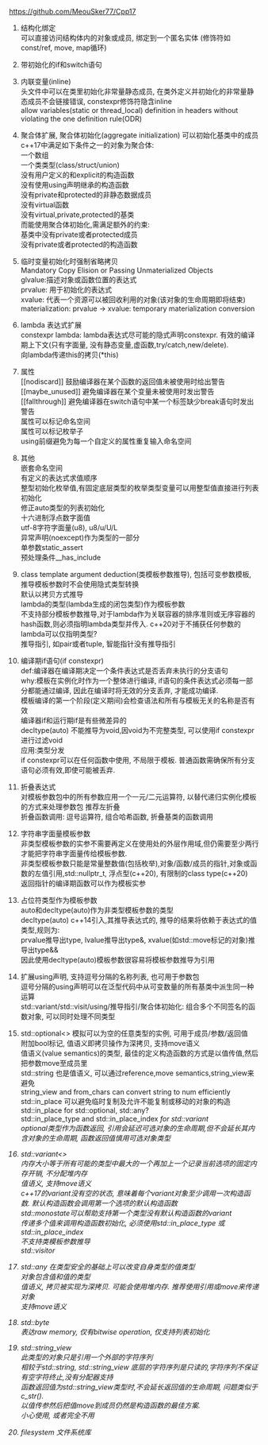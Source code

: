 
https://github.com/MeouSker77/Cpp17  
  

1. 结构化绑定  
可以直接访问结构体内的对象或成员, 绑定到一个匿名实体 (修饰符如const/ref, move, map循环)  

2. 带初始化的if和switch语句  

3. 内联变量(inline)  
头文件中可以在类里初始化非常量静态成员, 在类外定义并初始化的非常量静态成员不会链接错误, constexpr修饰符隐含inline  
allow variables(static or thread_local) definition in headers without violating the one definition rule(ODR)  
  
4. 聚合体扩展, 聚合体初始化(aggregate initialization) 可以初始化基类中的成员  
	 c++17中满足如下条件之一的对象为聚合体:  
		 一个数组  
		 一个类类型(class/struct/union)  
			没有用户定义的和explicit的构造函数  
			没有使用using声明继承的构造函数  
			没有private和protected的非静态数据成员  
			没有virtual函数  
			没有virtual,private,protected的基类  
	而能使用聚合体初始化,需满足额外的约束:  
		基类中没有private或者protected成员  
		没有private或者protected的构造函数  
  
5. 临时变量初始化时强制省略拷贝  
		Mandatory Copy Elision or Passing Unmaterialized Objects  
		glvalue:描述对象或函数位置的表达式    
		prvalue: 用于初始化的表达式    
		xvalue: 代表一个资源可以被回收利用的对象(该对象的生命周期即将结束)    
		materialization: prvalue -> xvalue: temporary materialization conversion  
  
6. lambda 表达式扩展  
		constexpr lambda: lambda表达式尽可能的隐式声明constexpr. 有效的编译期上下文(只有字面量, 没有静态变量,虚函数,try/catch,new/delete).  
		向lambda传递this的拷贝(*this)  
  
7. 属性  
    [[nodiscard]] 鼓励编译器在某个函数的返回值未被使用时给出警告  
    [[maybe_unused]] 避免编译器在某个变量未被使用时发出警告  
    [[fallthrough]] 避免编译器在switch语句中某一个标签缺少break语句时发出警告  
    属性可以标记命名空间  
    属性可以标记枚举子  
    using前缀避免为每一个自定义的属性重复输入命名空间  
  
 8. 其他  
    嵌套命名空间  
    有定义的表达式求值顺序  
    整型初始化枚举值,有固定底层类型的枚举类型变量可以用整型值直接进行列表初始化  
    修正auto类型的列表初始化  
    十六进制浮点数字面值  
    utf-8字符字面量(u8), u8/u/U/L  
    异常声明(noexcept)作为类型的一部分  
    单参数static_assert  
    预处理条件__has_include   
  
9. class template argument deduction(类模板参数推导), 包括可变参数模板, 推导模板参数时不会使用隐式类型转换  
  默认以拷贝方式推导  
  lambda的类型(lambda生成的闭包类型)作为模板参数  
  不支持部分模板参数推导,对于lambda作为关联容器的排序准则或无序容器的hash函数,则必须指明lambda类型并传入. c++20对于不捕获任何参数的lambda可以仅指明类型?  
  推导指引, 如pair或者tuple, 智能指针没有推导指引  
  
10. 编译期if语句(if constexpr)  
    def:编译器在编译期决定一个条件表达式是否丢弃未执行的分支语句  
    why:模板在实例化时作为一个整体进行编译, if语句的条件表达式必须每一部分都能通过编译, 因此在编译时将无效的分支丢弃, 才能成功编译.  
    模板编译的第一个阶段(定义期间)会检查语法和所有与模板无关的名称是否有效  
    编译器if和运行期if是有些微差异的  
    decltype(auto) 不能推导为void,因void为不完整类型, 可以使用if constexpr进行过滤void  
    应用:类型分发  
    if constexpr可以在任何函数中使用, 不局限于模板. 普通函数需确保所有分支语句必须有效,即使可能被丢弃.  
  
11. 折叠表达式  
    对模板参数包中的所有参数应用一个一元/二元运算符, 以替代递归实例化模板的方式来处理参数包    推荐左折叠  
    折叠函数调用: 逗号运算符, 组合哈希函数, 折叠基类的函数调用  
  
12. 字符串字面量模板参数  
	非类型模板参数的实参不需要再定义在使用处的外层作用域,但仍需要至少两行才能把字符串字面量传给模板参数.  
	非类型模板参数只能是常量整数值(包括枚举),对象/函数/成员的指针,对象或函数的左值引用,std::nullptr_t, 浮点型(c++20), 有限制的class type(c++20)  
	返回指针的编译期函数可以作为模板实参  
  
13. 占位符类型作为模板参数  
    auto和decltype(auto)作为非类型模板参数的类型  
    decltype(auto) c++14引入,其推导表达式的, 推导的结果将依赖于表达式的值类型,规则为:  
        prvalue推导出type, lvalue推导出type&, xvalue(如std::move标记的对象)推导出type&&  
    因此使用decltype(auto)模板参数很容易将模板参数推导为引用  
  
14. 扩展using声明, 支持逗号分隔的名称列表, 也可用于参数包  
    逗号分隔的using声明可以在泛型代码中从可变数量的所有基类中派生同一种运算  
    std::variant/std::visit/using/推导指引/聚合体初始化: 组合多个不同签名的函数对象, 可以同时处理不同类型  

15. std::optional<> 模拟可以为空的任意类型的实例, 可用于成员/参数/返回值  
    附加bool标记, 值语义即拷贝操作为深拷贝, 支持move语义  
    值语义(value semantics)的类型, 最佳的定义构造函数的方式是以值传值,然后把参数move至成员里  
    std::string 也是值语义, 可以通过reference,move semantics,string_view来避免  
    string_view and from_chars can convert string to num efficiently  
    std::in_place 可以避免临时复制及允许不能复制或移动的对象的构造  
    std::in_place for std::optional, std::any?  
    std::in_place_type<T> and std::in_place_index<I> for std::variant  
    optional类型作为函数返回, 引用会延迟可选对象的生命周期,但不会延长其内含对象的生命周期, 函数返回值慎用可选对象类型  
  
16. std::variant<>  
    内存大小等于所有可能的类型中最大的一个再加上一个记录当前选项的固定内存开销, 不分配堆内存  
    值语义, 支持move语义  
    c++17的variant没有空的状态, 意味着每个variant对象至少调用一次构造函数. 默认构造函数会调用第一个选项的默认构造函数  
    std::monostate可以帮助支持第一个类型没有默认构造函数的variant  
    传递多个值来调用构造函数初始化, 必须使用std::in_place_type<T> 或 std::in_place_index<I>  
    不支持类模板参数推导  
    std::visitor  

17. std::any 在类型安全的基础上可以改变自身类型的值类型  
    对象包含值和值的类型  
    值语义, 拷贝被实现为深拷贝. 可能会使用堆内存. 推荐使用引用或move来传递对象  
    支持move语义  
  
18. std::byte  
	表达raw memory, 仅有bitwise operation, 仅支持列表初始化  
  
19. std::string_view  
    此类型的对象只是引用一个外部的字符序列  
    相较于std::string, std::string_view 底层的字符序列是只读的,字符序列不保证有空字符终止,没有分配器支持  
    函数返回值为std::string_view类型时,不会延长返回值的生命周期, 问题类似于c_str().  
    以值传参然后把值move到成员仍然是构造函数的最佳方案.  
    小心使用, 或者完全不用  
  
20. filesystem 文件系统库  
  

  

  



  